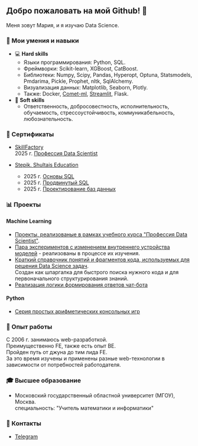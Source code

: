 ## Добро пожаловать на мой Github! 👋

<!--
**experiment0/experiment0** is a ✨ _special_ ✨ repository because its `README.md` (this file) appears on your GitHub profile.

Here are some ideas to get you started:

- 🔭 I’m currently working on ...
- 🌱 I’m currently learning ...
- 👯 I’m looking to collaborate on ...
- 🤔 I’m looking for help with ...
- 💬 Ask me about ...
- 📫 How to reach me: ...
- 😄 Pronouns: ...
- ⚡ Fun fact: ...
-->

Меня зовут Мария, и я изучаю Data Science.

### 🚀 Мои умения и навыки

- :computer: **Hard skills**
  - Языки программирования: Python, SQL.
  - Фреймворки: Scikit-learn, XGBoost, CatBoost.
  - Библиотеки: Numpy, Scipy, Pandas, Hyperopt, Optuna, Statsmodels, Pmdarima, Pickle, Prophet, nltk, SqlAlchemy.
  - Визуализация данных: Matplotlib, Seaborn, Plotly.
  - Также: Docker, [Comet-ml](https://www.comet.com/), [Streamlit](https://streamlit.io/), Flask.
- 🙂 **Soft skills**
  - Ответственность, добросовестность, исполнительность, обучаемость, стрессоустойчивость, коммуникабельность, любознательность.

### :page_with_curl: Сертификаты

- [SkillFactory](https://skillfactory.ru/) \
  2025 г. [Профессия Data Scientist](https://disk.yandex.ru/i/W77fUW-m8xlIIQ)

- [Stepik. Shultais Education](https://stepik.org/users/ShultaisEducation/teach)
  - 2025 г. [Основы SQL](https://stepik.org/cert/2880831)
  - 2025 г. [Продвинутый SQL](https://stepik.org/cert/2917555)
  - 2025 г. [Проектирование баз данных](https://stepik.org/cert/2927821)

### 📊 Проекты

#### Machine Learning

- [Проекты, реализованые в рамках учебного курса "Профессия Data Scientist"](https://github.com/experiment0/sf_data_science).
- [Пара экспериментов с изменением внутреннего устройства моделей](https://github.com/experiment0/experiments) - реализованы в процессе их изучения.
- [Краткий справочник понятий и фрагментов кода, используемых для решения Data Science задач](https://github.com/experiment0/data_science_helpers). \
  Создан как шпаргалка для быстрого поиска нужного кода и для первоначального структурирования знаний.
- [Реализация логики формирования ответов чат-бота](https://github.com/experiment0/chatbot_product_talker)

#### Python

- [Серия простых арифметических консольных игр](https://github.com/experiment0/python-project-49)

### 💎 Опыт работы

C 2006 г. занимаюсь web-разработкой.\
Преимущественно FE, также есть опыт BE.\
Пройден путь от джуна до тим лида FE.\
За это время изучены и применены разные web-технологии в зависимости от потребностей работодателя.

### :mortar_board: Высшее образование

- Московский государственный областной университет (МГОУ), Москва. \
  специальность: "Учитель математики и информатики"

### :email: Контакты

- [Telegram](https://t.me/experiment000)
